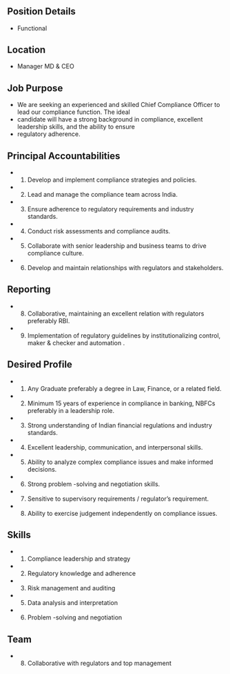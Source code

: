 # 

## Position Details

* Functional

## Location

* Manager  MD & CEO

## Job Purpose

* We are seeking an experienced and skilled Chief Compliance Officer to lead our compliance function. The ideal
* candidate will have a strong background in compliance, excellent leadership skills, and the ability to ensure
* regulatory adherence.

## Principal Accountabilities

* 1. Develop and implement compliance strategies and policies.
* 2. Lead and manage the compliance team across India.
* 3. Ensure adherence to regulatory requirements and industry standards.
* 4. Conduct risk assessments and compliance audits.
* 5. Collaborate with senior leadership and business teams to drive compliance culture.
* 6. Develop and maintain relationships with regulators and stakeholders.

## Reporting

* 8. Collaborative, maintaining an excellent relation with regulators preferably RBI.
* 9. Implementation of regulatory guidelines by institutionalizing control, maker & checker and automation .

## Desired Profile

* 1. Any Graduate preferably a degree in Law, Finance, or a related field.
* 2. Minimum 15 years of experience in compliance  in banking, NBFCs preferably in a leadership role.
* 3. Strong understanding of Indian financial regulations and industry standards.
* 4. Excellent leadership, communication, and interpersonal skills.
* 5. Ability to analyze complex compliance issues and make informed decisions.
* 6. Strong problem -solving and negotiation skills.
* 7. Sensitive to supervisory requirements / regulator’s requirement.
* 8.  Ability to exercise judgement independently on compliance issues.

## Skills

* 1. Compliance leadership and strategy
* 2. Regulatory knowledge and adherence
* 3. Risk management and auditing
* 5. Data analysis and interpretation
* 6. Problem -solving and negotiation

## Team

* 8. Collaborative with regulators and top management
